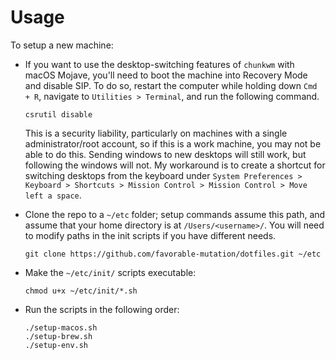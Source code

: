 # Usage

To setup a new machine:

*   If you want to use the desktop-switching features of `chunkwm` with macOS
    Mojave, you'll need to boot the machine into Recovery Mode and disable SIP.
    To do so, restart the computer while holding down `Cmd + R`, navigate to
    `Utilities > Terminal`, and run the following command.  

    ```
    csrutil disable
    ```

    This is a security liability, particularly on machines with a single
    administrator/root account, so if this is a work machine, you may not be able
    to do this. Sending windows to new desktops will still work, but following
    the windows will not. My workaround is to create a shortcut for switching
    desktops from the keyboard under `System Preferences > Keyboard > Shortcuts >
    Mission Control > Mission Control > Move left a space`.

*   Clone the repo to a `~/etc` folder; setup commands assume this path, and
    assume that your home directory is at `/Users/<username>/`. You will need to
    modify paths in the init scripts if you have different needs.

    ```
    git clone https://github.com/favorable-mutation/dotfiles.git ~/etc
    ```

*   Make the `~/etc/init/` scripts executable:

    ```
    chmod u+x ~/etc/init/*.sh
    ```

*   Run the scripts in the following order:

    ```
    ./setup-macos.sh
    ./setup-brew.sh
    ./setup-env.sh
    ```
